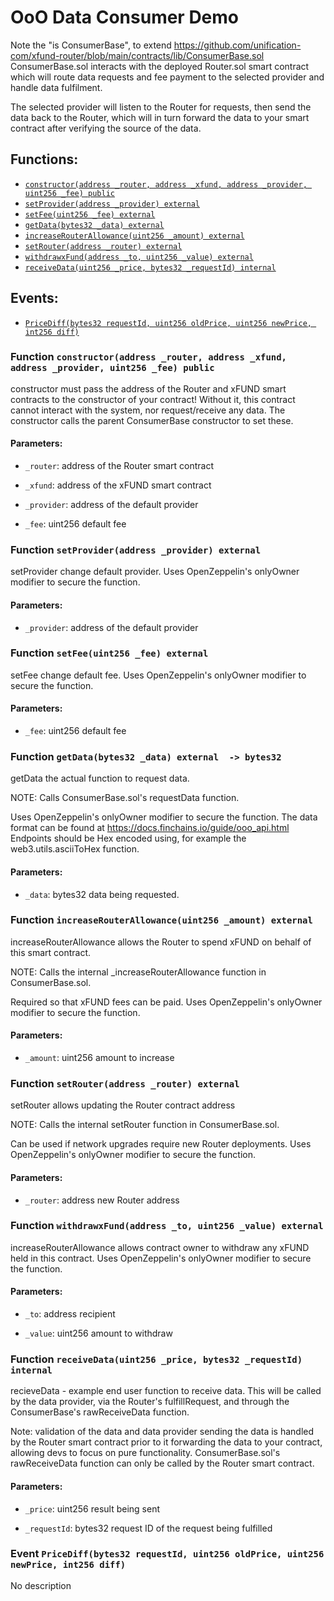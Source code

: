 # OoO Data Consumer Demo


Note the "is ConsumerBase", to extend
https://github.com/unification-com/xfund-router/blob/main/contracts/lib/ConsumerBase.sol
ConsumerBase.sol interacts with the deployed Router.sol smart contract
which will route data requests and fee payment to the selected provider
and handle data fulfilment.

The selected provider will listen to the Router for requests, then send the data
back to the Router, which will in turn forward the data to your smart contract
after verifying the source of the data.

## Functions:
- [`constructor(address _router, address _xfund, address _provider, uint256 _fee) public`](#DemoConsumer-constructor-address-address-address-uint256-)
- [`setProvider(address _provider) external`](#DemoConsumer-setProvider-address-)
- [`setFee(uint256 _fee) external`](#DemoConsumer-setFee-uint256-)
- [`getData(bytes32 _data) external`](#DemoConsumer-getData-bytes32-)
- [`increaseRouterAllowance(uint256 _amount) external`](#DemoConsumer-increaseRouterAllowance-uint256-)
- [`setRouter(address _router) external`](#DemoConsumer-setRouter-address-)
- [`withdrawxFund(address _to, uint256 _value) external`](#DemoConsumer-withdrawxFund-address-uint256-)
- [`receiveData(uint256 _price, bytes32 _requestId) internal`](#DemoConsumer-receiveData-uint256-bytes32-)

## Events:
- [`PriceDiff(bytes32 requestId, uint256 oldPrice, uint256 newPrice, int256 diff)`](#DemoConsumer-PriceDiff-bytes32-uint256-uint256-int256-)


<a name="DemoConsumer-constructor-address-address-address-uint256-"></a>
### Function `constructor(address _router, address _xfund, address _provider, uint256 _fee) public `
constructor must pass the address of the Router and xFUND smart
contracts to the constructor of your contract! Without it, this contract
cannot interact with the system, nor request/receive any data.
The constructor calls the parent ConsumerBase constructor to set these.


#### Parameters:
- `_router`: address of the Router smart contract

- `_xfund`: address of the xFUND smart contract

- `_provider`: address of the default provider

- `_fee`: uint256 default fee
<a name="DemoConsumer-setProvider-address-"></a>
### Function `setProvider(address _provider) external `
setProvider change default provider. Uses OpenZeppelin's
onlyOwner modifier to secure the function.


#### Parameters:
- `_provider`: address of the default provider
<a name="DemoConsumer-setFee-uint256-"></a>
### Function `setFee(uint256 _fee) external `
setFee change default fee. Uses OpenZeppelin's
onlyOwner modifier to secure the function.


#### Parameters:
- `_fee`: uint256 default fee
<a name="DemoConsumer-getData-bytes32-"></a>
### Function `getData(bytes32 _data) external  -> bytes32`
getData the actual function to request data.

NOTE: Calls ConsumerBase.sol's requestData function.

Uses OpenZeppelin's onlyOwner modifier to secure the function.
The data format can be found at
https://docs.finchains.io/guide/ooo_api.html
Endpoints should be Hex encoded using, for example
the web3.utils.asciiToHex function.


#### Parameters:
- `_data`: bytes32 data being requested.
<a name="DemoConsumer-increaseRouterAllowance-uint256-"></a>
### Function `increaseRouterAllowance(uint256 _amount) external `
increaseRouterAllowance allows the Router to spend xFUND on behalf of this
smart contract.

NOTE: Calls the internal _increaseRouterAllowance function in ConsumerBase.sol.

Required so that xFUND fees can be paid. Uses OpenZeppelin's onlyOwner modifier
to secure the function.


#### Parameters:
- `_amount`: uint256 amount to increase
<a name="DemoConsumer-setRouter-address-"></a>
### Function `setRouter(address _router) external `
setRouter allows updating the Router contract address

NOTE: Calls the internal setRouter function in ConsumerBase.sol.

Can be used if network upgrades require new Router deployments.
Uses OpenZeppelin's onlyOwner modifier to secure the function.


#### Parameters:
- `_router`: address new Router address
<a name="DemoConsumer-withdrawxFund-address-uint256-"></a>
### Function `withdrawxFund(address _to, uint256 _value) external `
increaseRouterAllowance allows contract owner to withdraw
any xFUND held in this contract.
Uses OpenZeppelin's onlyOwner modifier to secure the function.


#### Parameters:
- `_to`: address recipient

- `_value`: uint256 amount to withdraw
<a name="DemoConsumer-receiveData-uint256-bytes32-"></a>
### Function `receiveData(uint256 _price, bytes32 _requestId) internal `
recieveData - example end user function to receive data. This will be called
by the data provider, via the Router's fulfillRequest, and through the ConsumerBase's
rawReceiveData function.

Note: validation of the data and data provider sending the data is handled
by the Router smart contract prior to it forwarding the data to your contract, allowing
devs to focus on pure functionality. ConsumerBase.sol's rawReceiveData
function can only be called by the Router smart contract.


#### Parameters:
- `_price`: uint256 result being sent

- `_requestId`: bytes32 request ID of the request being fulfilled

<a name="DemoConsumer-PriceDiff-bytes32-uint256-uint256-int256-"></a>
### Event `PriceDiff(bytes32 requestId, uint256 oldPrice, uint256 newPrice, int256 diff)`
No description

